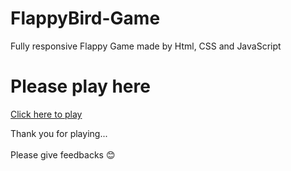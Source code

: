 # FlappyBird-Game
Fully responsive Flappy Game made by Html, CSS and JavaScript

# Please play here 
[Click here to play](https://ankan-b10.github.io/FlappyBird-Game/)


Thank you for playing... <br><br>
Please give feedbacks 😊
